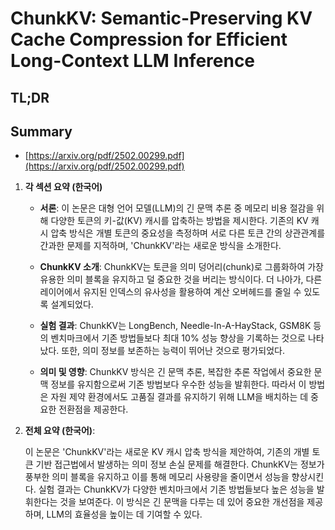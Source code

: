 # ChunkKV: Semantic-Preserving KV Cache Compression for Efficient Long-Context LLM Inference
## TL;DR
## Summary
- [https://arxiv.org/pdf/2502.00299.pdf](https://arxiv.org/pdf/2502.00299.pdf)

1. **각 섹션 요약 (한국어)**

   - **서론**:
     이 논문은 대형 언어 모델(LLM)의 긴 문맥 추론 중 메모리 비용 절감을 위해 다양한 토큰의 키-값(KV) 캐시를 압축하는 방법을 제시한다. 기존의 KV 캐시 압축 방식은 개별 토큰의 중요성을 측정하며 서로 다른 토큰 간의 상관관계를 간과한 문제를 지적하며, 'ChunkKV'라는 새로운 방식을 소개한다.

   - **ChunkKV 소개**:
     ChunkKV는 토큰을 의미 덩어리(chunk)로 그룹화하여 가장 유용한 의미 블록을 유지하고 덜 중요한 것을 버리는 방식이다. 더 나아가, 다른 레이어에서 유지된 인덱스의 유사성을 활용하여 계산 오버헤드를 줄일 수 있도록 설계되었다.

   - **실험 결과**:
     ChunkKV는 LongBench, Needle-In-A-HayStack, GSM8K 등의 벤치마크에서 기존 방법들보다 최대 10% 성능 향상을 기록하는 것으로 나타났다. 또한, 의미 정보를 보존하는 능력이 뛰어난 것으로 평가되었다.

   - **의미 및 영향**:
     ChunkKV 방식은 긴 문맥 추론, 복잡한 추론 작업에서 중요한 문맥 정보를 유지함으로써 기존 방법보다 우수한 성능을 발휘한다. 따라서 이 방법은 자원 제약 환경에서도 고품질 결과를 유지하기 위해 LLM을 배치하는 데 중요한 전환점을 제공한다.

2. **전체 요약 (한국어)**:
   
   이 논문은 'ChunkKV'라는 새로운 KV 캐시 압축 방식을 제안하여, 기존의 개별 토큰 기반 접근법에서 발생하는 의미 정보 손실 문제를 해결한다. ChunkKV는 정보가 풍부한 의미 블록을 유지하고 이를 통해 메모리 사용량을 줄이면서 성능을 향상시킨다. 실험 결과는 ChunkKV가 다양한 벤치마크에서 기존 방법들보다 높은 성능을 발휘한다는 것을 보여준다. 이 방식은 긴 문맥을 다루는 데 있어 중요한 개선점을 제공하며, LLM의 효율성을 높이는 데 기여할 수 있다.